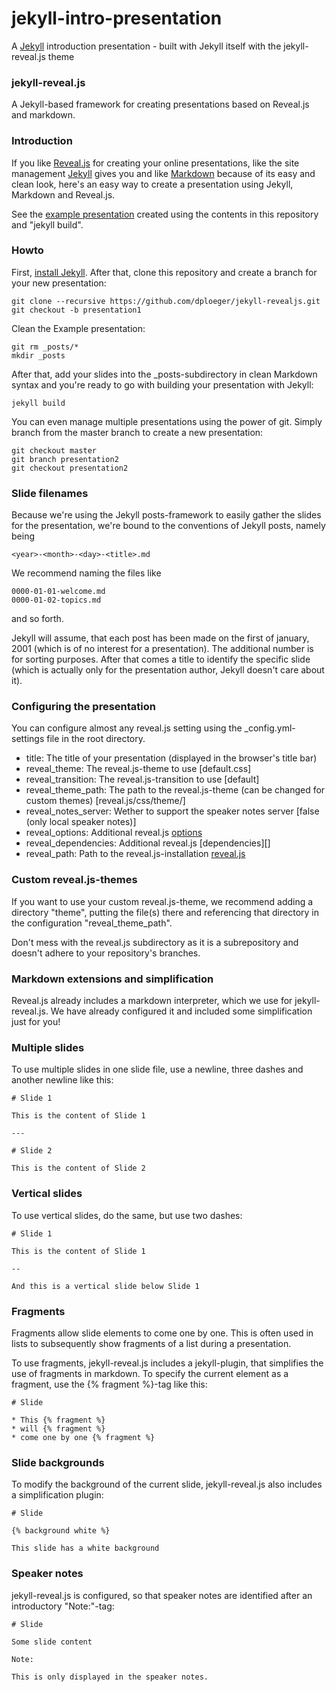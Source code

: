 # jekyll-intro-presentation 

A [Jekyll](https://jekyllrb.com/) introduction presentation - built with Jekyll itself with the jekyll-reveal.js theme 


### jekyll-reveal.js

A Jekyll-based framework for creating presentations based on Reveal.js and markdown.

### Introduction

If you like [Reveal.js][] for creating your online presentations, like the site
management [Jekyll][] gives you and like [Markdown][] because of its easy and clean look, here's an easy way to create a presentation using Jekyll, Markdown and Reveal.js.

See the [example presentation][] created using the contents in this repository and "jekyll build".

### Howto

First, [install Jekyll][]. After that, clone this repository and create a branch for your new presentation:

    git clone --recursive https://github.com/dploeger/jekyll-revealjs.git
    git checkout -b presentation1

Clean the Example presentation:

    git rm _posts/*
    mkdir _posts

After that, add your slides into the _posts-subdirectory in clean Markdown syntax and you're ready to go with building your presentation with Jekyll:

    jekyll build

You can even manage multiple presentations using the power of git. Simply branch from the master branch to create a new presentation:

    git checkout master
    git branch presentation2
    git checkout presentation2

### Slide filenames

Because we're using the Jekyll posts-framework to easily gather the slides for the presentation, we're bound to the conventions of Jekyll posts, namely being

    <year>-<month>-<day>-<title>.md

We recommend naming the files like

    0000-01-01-welcome.md
    0000-01-02-topics.md

and so forth.

Jekyll will assume, that each post has been made on the first of january, 2001 (which is of no interest for a presentation). The additional number is for sorting purposes. After that comes a title to identify the specific slide (which is actually only for the presentation author, Jekyll doesn't care about it).

### Configuring the presentation

You can configure almost any reveal.js setting using the _config.yml-settings file in the root directory.

* title: The title of your presentation (displayed in the browser's title bar)
* reveal_theme: The reveal.js-theme to use [default.css]
* reveal_transition: The reveal.js-transition to use [default]
* reveal_theme_path: The path to the reveal.js-theme (can be changed for custom themes) [reveal.js/css/theme/]
* reveal_notes_server: Wether to support the speaker notes server [false (only local speaker notes)]
* reveal_options: Additional reveal.js [options][]
* reveal_dependencies: Additional reveal.js [dependencies][]
* reveal_path: Path to the reveal.js-installation [reveal.js]

### Custom reveal.js-themes

If you want to use your custom reveal.js-theme, we recommend adding a directory "theme", putting the file(s)
there and referencing that directory in the configuration "reveal_theme_path".

Don't mess with the reveal.js subdirectory as it is a subrepository and doesn't adhere to your repository's
branches.

### Markdown extensions and simplification

Reveal.js already includes a markdown interpreter, which we use for jekyll-reveal.js. We have already
configured it and included some simplification just for you!

### Multiple slides

To use multiple slides in one slide file, use a newline, three dashes and another newline like this:

    # Slide 1
    
    This is the content of Slide 1
    
    ---
    
    # Slide 2
    
    This is the content of Slide 2

### Vertical slides

To use vertical slides, do the same, but use two dashes:

    # Slide 1
    
    This is the content of Slide 1
    
    --
    
    And this is a vertical slide below Slide 1

### Fragments

Fragments allow slide elements to come one by one. This is often used in lists to subsequently show
fragments of a list during a presentation.

To use fragments, jekyll-reveal.js includes a jekyll-plugin, that simplifies the use of fragments
in markdown. To specify the current element as a fragment, use the {% fragment %}-tag like this:

    # Slide
    
    * This {% fragment %}
    * will {% fragment %}
    * come one by one {% fragment %}

### Slide backgrounds

To modify the background of the current slide, jekyll-reveal.js also includes a simplification
plugin:

    # Slide
    
    {% background white %}
    
    This slide has a white background

### Speaker notes

jekyll-reveal.js is configured, so that speaker notes are identified after an introductory "Note:"-tag:

    # Slide

    Some slide content

    Note:

    This is only displayed in the speaker notes.

[Reveal.js]:      http://lab.hakim.se/reveal-js/#/
[Jekyll]:         http://jekyllrb.com/
[Markdown]:       http://daringfireball.net/projects/markdown/ 
[example presentation]: http://dploeger.github.io/jekyll-revealjs/example
[install Jekyll]: http://jekyllrb.com/docs/installation/  
[options]: https://github.com/hakimel/reveal.js#configuration
[depedencies]: https://github.com/hakimel/reveal.js#dependencies

